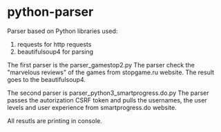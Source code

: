 # python-parser
Parser based on Python
libraries used:
  1. requests for http requests 
  2. beautifulsoup4 for parsing

The first parser is the parser_gamestop2.py
The parser check the "marvelous reviews" of the games from stopgame.ru website.
The result goes to the beautifulsoup4.

The second parser is parser_python3_smartprogress.do.py
The parser passes the autorization CSRF token and pulls the usernames, the user levels and user experience from smartprogress.do website.

All resutls are printing in console.

